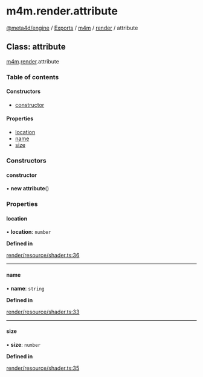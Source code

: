 # m4m.render.attribute

[@meta4d/engine](../) / [Exports](../modules/) / [m4m](../modules/m4m.md) / [render](../modules/m4m.render.md) / attribute

## Class: attribute

[m4m](../modules/m4m.md).[render](../modules/m4m.render.md).attribute

### Table of contents

#### Constructors

* [constructor](m4m.render.attribute.md#constructor)

#### Properties

* [location](m4m.render.attribute.md#location)
* [name](m4m.render.attribute.md#name)
* [size](m4m.render.attribute.md#size)

### Constructors

#### constructor

• **new attribute**()

### Properties

#### location

• **location**: `number`

**Defined in**

[render/resource/shader.ts:36](https://github.com/meta4d-me/meta4d-engine/blob/cf6bfe6/src/render/resource/shader.ts#L36)

***

#### name

• **name**: `string`

**Defined in**

[render/resource/shader.ts:33](https://github.com/meta4d-me/meta4d-engine/blob/cf6bfe6/src/render/resource/shader.ts#L33)

***

#### size

• **size**: `number`

**Defined in**

[render/resource/shader.ts:35](https://github.com/meta4d-me/meta4d-engine/blob/cf6bfe6/src/render/resource/shader.ts#L35)
